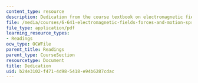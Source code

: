 ```yaml
---
content_type: resource
description: Dedication from the course textbook on electromagnetic fields and energy.
file: /media/courses/6-641-electromagnetic-fields-forces-and-motion-spring-2005/b24e3102f4714d985418e94b6287cdac_dedication.pdf
file_type: application/pdf
learning_resource_types:
- Readings
ocw_type: OCWFile
parent_title: Readings
parent_type: CourseSection
resourcetype: Document
title: Dedication
uid: b24e3102-f471-4d98-5418-e94b6287cdac
---
```

